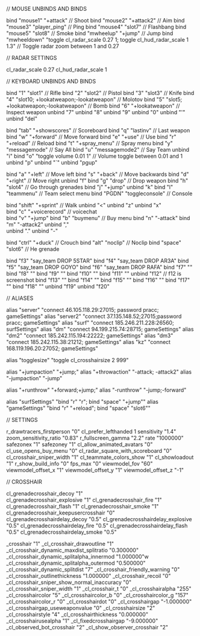 // MOUSE UNBINDS AND BINDS

bind "mouse1" "+attack"									//	Shoot
bind "mouse2" "+attack2"								//	Aim
bind "mouse3" "player_ping"								//	Ping
bind "mouse4" "slot7"									//	Flashbang
bind "mouse5" "slot8"									//	Smoke
bind "mwheelup" "+jump"									// 	Jump
bind "mwheeldown" "toggle cl_radar_scale 0.27 1; toggle cl_hud_radar_scale 1 1.3"	//	Toggle radar zoom between 1 and 0.27

// RADAR SETTINGS

cl_radar_scale 0.27
cl_hud_radar_scale 1

// KEYBOARD UNBINDS AND BINDS

bind "1" "slot1"				//	Rifle
bind "2" "slot2"				//	Pistol
bind "3" "slot3"				//	Knife
bind "4" "slot10; +lookatweapon;-lookatweapon"	//	Molotov
bind "5" "slot5; +lookatweapon;-lookatweapon"	//	Bomb
bind "6" "+lookatweapon"			//	Inspect weapon
unbind "7"
unbind "8"
unbind "9"
unbind "0"
unbind "'"
unbind "del"

bind "tab" "+showscores"			//	Scoreboard
bind "q" "lastinv"				//	Last weapon
bind "w" "+forward"				//	Move forward
bind "e" "+use"					//	Use
bind "r" "+reload"				//	Reload
bind "t" "+spray_menu"				//	Spray menu
bind "y" "messagemode"				//	Say All
bind "u" "messagemode2"				//	Say Team
unbind "i"
bind "o" "toggle volume 0.01 1"			//	Volume toggle between 0.01 and 1
unbind "p"
unbind "`"
unbind "pgup"

bind "a" "+left"				//	Move left
bind "s" "+back"				//	Move backwards
bind "d" "+right"				//	Move right
unbind "f"
bind "g" "drop"					//	Drop weapon	
bind "h" "slot4"				//	Go through grenades
bind "j" "+jump"
unbind "k"
bind "l" "teammenu"				//	Team select menu
bind "PGDN" "toggleconsole"			//	Console

bind "shift" "+sprint"				//	Walk
unbind "<"
unbind "z" 
unbind "x"					
bind "c" "+voicerecord"				//	voicechat		
bind "v" "+jump"
bind "b" "buymenu"				//	Buy menu
bind "n" "-attack"
bind "m" "-attack2"
unbind ","	
unbind "."
unbind "-"

bind "ctrl" "+duck"				//	Crouch
bind "alt" "noclip"				//	Noclip
bind "space" "slot6"			//	He grenade

bind "f3" "say_team DROP 5STAR"
bind "f4" "say_team DROP AR3A"
bind "f5" "say_team DROP GOYO"
bind "f6" "say_team DROP RAFA"
bind "f7" ""
bind "f8" ""
bind "f9" ""
bind "f10" ""
bind "f11" ""
unbind "f12"					//	f12 is screenshot
bind "f13" ""
bind "f14" ""
bind "f15" ""
bind "f16" ""
bind "f17" ""
bind "f18" ""
unbind "f19"
unbind "f20"

// ALIASES

alias "server" "connect 46.105.118.29:27015; password pracc; gameSettings"
alias "server2" "connect 37.135.148.52;27015;password pracc; gameSettings"
alias "surf" "connect 185.246.211.228:26560; surfSettings"
alias "dm" "connect 94.199.215.74:28715; gameSettings"
alias "dm2" "connect 185.242.115.194:22222; gameSettings"
alias "dm3" "connect 185.242.115.38:21212; gameSettings"
alias "kz" "connect 168.119.196.20:27052; gameSettings"

alias "togglesize" "toggle cl_crosshairsize 2 999"

alias "+jumpaction" "+jump;"
alias "+throwaction" "-attack; -attack2"
alias "-jumpaction" "-jump"

alias "+runthrow" "+forward;+jump;"
alias "-runthrow" "-jump;-forward"

alias "surfSettings" "bind "r" "r"; bind "space" "+jump""
alias "gameSettings" "bind "r" "+reload"; bind "space" "slot6""


// SETTINGS

r_drawtracers_firstperson "0"
cl_prefer_lefthanded 1
sensitivity "1.4"
zoom_sensitivity_ratio "0.83"
r_fullscreen_gamma "2.2"
rate "1000000"
safezonex "1"
safezoney "1"
cl_allow_animated_avatars "0"
cl_use_opens_buy_menu "0"
cl_radar_square_with_scoreboard "0"
cl_crosshair_sniper_width "1"
cl_teammate_colors_show "1"
cl_showloadout "1"
r_show_build_info "0"
fps_max "0"
viewmodel_fov "60"
viewmodel_offset_x "1"
viewmodel_offset_y "1"
viewmodel_offset_z "-1"

// CROSSHAIR 

cl_grenadecrosshair_decoy "1"    	    	
cl_grenadecrosshair_explosive "1"
cl_grenadecrosshair_fire "1"
cl_grenadecrosshair_flash "1"
cl_grenadecrosshair_smoke "1"
cl_grenadecrosshair_keepusercrosshair "0"
cl_grenadecrosshairdelay_decoy "0.5"
cl_grenadecrosshairdelay_explosive "0.5"
cl_grenadecrosshairdelay_fire "0.5"
cl_grenadecrosshairdelay_flash "0.5"
cl_grenadecrosshairdelay_smoke "0.5"

_crosshair "1"
_cl_crosshair_drawoutline "1"
_cl_crosshair_dynamic_maxdist_splitratio "0.300000"
_cl_crosshair_dynamic_splitalpha_innermod  "1.000000"w
_cl_crosshair_dynamic_splitalpha_outermod  "0.500000"
_cl_crosshair_dynamic_splitdist "7"
_cl_crosshair_friendly_warning "0"
_cl_crosshair_outlinethickness "1.000000"
_cl_crosshair_recoil "0"
_cl_crosshair_sniper_show_normal_inaccuracy "0"
_cl_crosshair_sniper_width "1"
_cl_crosshair_t "0"
_cl_crosshairalpha "255"
_cl_crosshaircolor "5"
_cl_crosshaircolor_b "0"
_cl_crosshaircolor_g "157"
_cl_crosshaircolor_r "0"
_cl_crosshairdot "0"
_cl_crosshairgap "-1.000000"
_cl_crosshairgap_useweaponvalue "0"
_cl_crosshairsize "2"
_cl_crosshairstyle "4"
_cl_crosshairthickness "0.000000"
_cl_crosshairusealpha "1"
_cl_fixedcrosshairgap  "-9.000000"
_cl_observed_bot_crosshair "2"
_cl_show_observer_crosshair "2"
